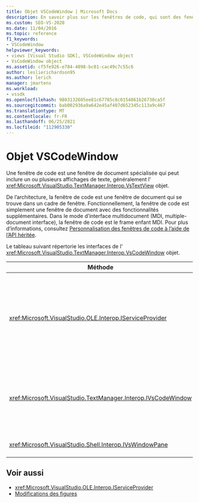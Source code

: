 ```yaml
---
title: Objet VSCodeWindow | Microsoft Docs
description: En savoir plus sur les fenêtres de code, qui sont des fenêtres de document spécialisées qui peuvent inclure un ou plusieurs affichages de texte, généralement l’objet VsTextView.
ms.custom: SEO-VS-2020
ms.date: 11/04/2016
ms.topic: reference
f1_keywords:
- VSCodeWindow
helpviewer_keywords:
- views [Visual Studio SDK], VSCodeWindow object
- VsCodeWindow object
ms.assetid: cf5fe926-e784-4098-bc01-cac49c7c55c6
author: leslierichardson95
ms.author: lerich
manager: jmartens
ms.workload:
- vssdk
ms.openlocfilehash: 9803132605ee81c67785c8c0154861b26730ca5f
ms.sourcegitcommit: bab002936a9a642e45af407d652345c113a9c467
ms.translationtype: MT
ms.contentlocale: fr-FR
ms.lasthandoff: 06/25/2021
ms.locfileid: "112905330"
---
```

# <a name="vscodewindow-object"></a>Objet VSCodeWindow
Une fenêtre de code est une fenêtre de document spécialisée qui peut inclure un ou plusieurs affichages de texte, généralement l' <xref:Microsoft.VisualStudio.TextManager.Interop.VsTextView> objet.

 De l’architecture, la fenêtre de code est une fenêtre de document qui se trouve dans un cadre de fenêtre. Fonctionnellement, la fenêtre de code est simplement une fenêtre de document avec des fonctionnalités supplémentaires. Dans le mode d’interface multidocument (MDI, multiple-document interface), la fenêtre de code est le frame enfant MDI. Pour plus d’informations, consultez [Personnalisation des fenêtres de code à l’aide de l’API héritée](/previous-versions/visualstudio/visual-studio-2015/extensibility/customizing-code-windows-by-using-the-legacy-api?preserve-view=true&view=vs-2015).

 Le tableau suivant répertorie les interfaces de l' <xref:Microsoft.VisualStudio.TextManager.Interop.VsCodeWindow> objet.

|Méthode|Description|
|------------|-----------------|
|<xref:Microsoft.VisualStudio.OLE.Interop.IServiceProvider>|Fournit un mécanisme d’accès générique pour rechercher un service identifié par un identificateur global unique (GUID).|
|<xref:Microsoft.VisualStudio.TextManager.Interop.IVsCodeWindow>|Représente un enfant d’interface multidocument (MDI) contenant un ou plusieurs affichages de code.|
|<xref:Microsoft.VisualStudio.Shell.Interop.IVsWindowPane>|Remplit un frame de fenêtre.|

## <a name="see-also"></a>Voir aussi
- <xref:Microsoft.VisualStudio.OLE.Interop.IServiceProvider>
- [Modifications des figures](https://www.microsoft.com/download/details.aspx?id=55984)